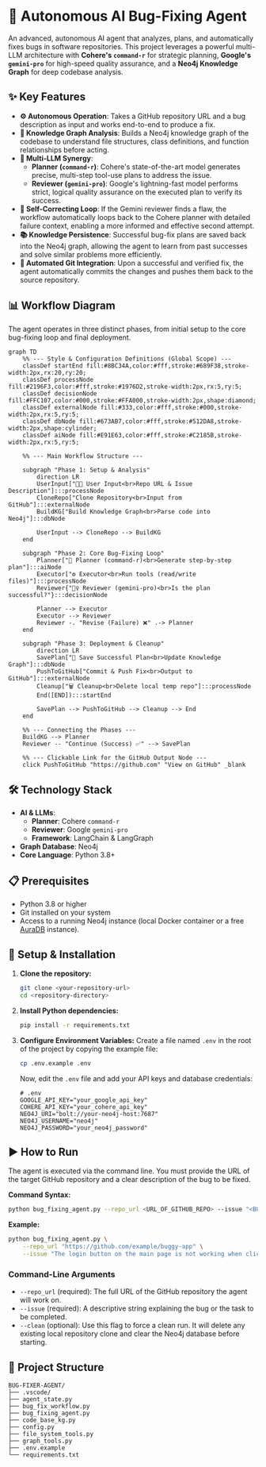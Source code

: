 # 🤖 Autonomous AI Bug-Fixing Agent

An advanced, autonomous AI agent that analyzes, plans, and automatically fixes bugs in software repositories. This project leverages a powerful multi-LLM architecture with **Cohere's `command-r`** for strategic planning, **Google's `gemini-pro`** for high-speed quality assurance, and a **Neo4j Knowledge Graph** for deep codebase analysis.

## ✨ Key Features

-   **⚙️ Autonomous Operation**: Takes a GitHub repository URL and a bug description as input and works end-to-end to produce a fix.
-   **🧠 Knowledge Graph Analysis**: Builds a Neo4j knowledge graph of the codebase to understand file structures, class definitions, and function relationships before acting.
-   **🤝 Multi-LLM Synergy**:
    -   **Planner (`command-r`)**: Cohere's state-of-the-art model generates precise, multi-step tool-use plans to address the issue.
    -   **Reviewer (`gemini-pro`)**: Google's lightning-fast model performs strict, logical quality assurance on the executed plan to verify its success.
-   **🔄 Self-Correcting Loop**: If the Gemini reviewer finds a flaw, the workflow automatically loops back to the Cohere planner with detailed failure context, enabling a more informed and effective second attempt.
-   **📚 Knowledge Persistence**: Successful bug-fix plans are saved back into the Neo4j graph, allowing the agent to learn from past successes and solve similar problems more efficiently.
-   **🚀 Automated Git Integration**: Upon a successful and verified fix, the agent automatically commits the changes and pushes them back to the source repository.

## 📊 Workflow Diagram

The agent operates in three distinct phases, from initial setup to the core bug-fixing loop and final deployment.

```mermaid
graph TD
    %% --- Style & Configuration Definitions (Global Scope) ---
    classDef startEnd fill:#8BC34A,color:#fff,stroke:#689F38,stroke-width:2px,rx:20,ry:20;
    classDef processNode fill:#2196F3,color:#fff,stroke:#1976D2,stroke-width:2px,rx:5,ry:5;
    classDef decisionNode fill:#FFC107,color:#000,stroke:#FFA000,stroke-width:2px,shape:diamond;
    classDef externalNode fill:#333,color:#fff,stroke:#000,stroke-width:2px,rx:5,ry:5;
    classDef dbNode fill:#673AB7,color:#fff,stroke:#512DA8,stroke-width:2px,shape:cylinder;
    classDef aiNode fill:#E91E63,color:#fff,stroke:#C2185B,stroke-width:2px,rx:5,ry:5;

    %% --- Main Workflow Structure ---

    subgraph "Phase 1: Setup & Analysis"
        direction LR
        UserInput["👩‍💻 User Input<br>Repo URL & Issue Description"]:::processNode
        CloneRepo["Clone Repository<br>Input from GitHub"]:::externalNode
        BuildKG["Build Knowledge Graph<br>Parse code into Neo4j"]:::dbNode
        
        UserInput --> CloneRepo --> BuildKG
    end

    subgraph "Phase 2: Core Bug-Fixing Loop"
        Planner["📝 Planner (command-r)<br>Generate step-by-step plan"]:::aiNode
        Executor["⚙️ Executor<br>Run tools (read/write files)"]:::processNode
        Reviewer{"🕵️‍♀️ Reviewer (gemini-pro)<br>Is the plan successful?"}:::decisionNode
        
        Planner --> Executor
        Executor --> Reviewer
        Reviewer -. "Revise (Failure) ❌" .-> Planner
    end

    subgraph "Phase 3: Deployment & Cleanup"
        direction LR
        SavePlan["💾 Save Successful Plan<br>Update Knowledge Graph"]:::dbNode
        PushToGitHub["Commit & Push Fix<br>Output to GitHub"]:::externalNode
        Cleanup["🗑️ Cleanup<br>Delete local temp repo"]:::processNode
        End([END]):::startEnd
        
        SavePlan --> PushToGitHub --> Cleanup --> End
    end

    %% --- Connecting the Phases ---
    BuildKG --> Planner
    Reviewer -- "Continue (Success) ✅" --> SavePlan

    %% --- Clickable Link for the GitHub Output Node ---
    click PushToGitHub "https://github.com" "View on GitHub" _blank
```

## 🛠️ Technology Stack

-   **AI & LLMs**:
    -   **Planner**: Cohere `command-r`
    -   **Reviewer**: Google `gemini-pro`
    -   **Framework**: LangChain & LangGraph
-   **Graph Database**: Neo4j
-   **Core Language**: Python 3.8+

## 📋 Prerequisites

-   Python 3.8 or higher
-   Git installed on your system
-   Access to a running Neo4j instance (local Docker container or a free [AuraDB](https://neo4j.com/cloud/platform/aura-database/) instance).

## 🚀 Setup & Installation

1.  **Clone the repository:**
    ```sh
    git clone <your-repository-url>
    cd <repository-directory>
    ```

2.  **Install Python dependencies:**
    ```sh
    pip install -r requirements.txt
    ```

3.  **Configure Environment Variables:**
    Create a file named `.env` in the root of the project by copying the example file:
    ```sh
    cp .env.example .env
    ```
    Now, edit the `.env` file and add your API keys and database credentials:
    ```env
    # .env
    GOOGLE_API_KEY="your_google_api_key"
    COHERE_API_KEY="your_cohere_api_key"
    NEO4J_URI="bolt://your-neo4j-host:7687"
    NEO4J_USERNAME="neo4j"
    NEO4J_PASSWORD="your_neo4j_password"
    ```

## ▶️ How to Run

The agent is executed via the command line. You must provide the URL of the target GitHub repository and a clear description of the bug to be fixed.

**Command Syntax:**
```sh
python bug_fixing_agent.py --repo_url <URL_OF_GITHUB_REPO> --issue "<BUG_DESCRIPTION>"
```

**Example:**
```sh
python bug_fixing_agent.py \
    --repo_url "https://github.com/example/buggy-app" \
    --issue "The login button on the main page is not working when clicked. It should redirect the user to the dashboard."
```

### Command-Line Arguments

-   `--repo_url` (required): The full URL of the GitHub repository the agent will work on.
-   `--issue` (required): A descriptive string explaining the bug or the task to be completed.
-   `--clean` (optional): Use this flag to force a clean run. It will delete any existing local repository clone and clear the Neo4j database before starting.

## 📁 Project Structure

```
BUG-FIXER-AGENT/
├── .vscode/
├── agent_state.py
├── bug_fix_workflow.py
├── bug_fixing_agent.py
├── code_base_kg.py
├── config.py
├── file_system_tools.py
├── graph_tools.py
├── .env.example
└── requirements.txt
```
